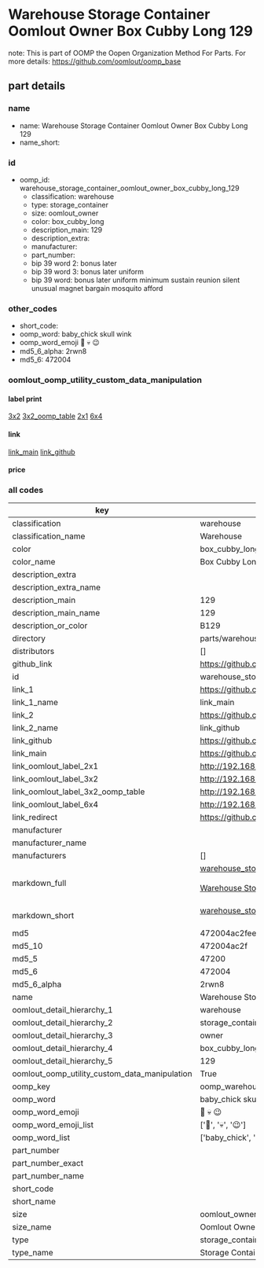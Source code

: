 # Warehouse Storage Container Oomlout Owner Box Cubby Long 129  

note: This is part of OOMP the Oopen Organization Method For Parts. For more details: https://github.com/oomlout/oomp_base

##  part details
  







### name
* name: Warehouse Storage Container Oomlout Owner Box Cubby Long 129
* name_short: 
### id
* oomp_id: warehouse_storage_container_oomlout_owner_box_cubby_long_129
  * classification: warehouse
  * type: storage_container
  * size: oomlout_owner
  * color: box_cubby_long
  * description_main: 129
  * description_extra: 
  * manufacturer: 
  * part_number: 
  * bip 39 word 2: bonus later
  * bip 39 word 3: bonus later uniform
  * bip 39 word: bonus later uniform minimum sustain reunion silent unusual magnet bargain mosquito afford

### other_codes
* short_code: 
* oomp_word: baby_chick skull wink
* oomp_word_emoji :baby_chick: :skull: :wink:
* md5_6_alpha: 2rwn8
* md5_6: 472004






### oomlout_oomp_utility_custom_data_manipulation
#### label print
[3x2](http://192.168.1.245:1112/?label=oomp%202rwn8)
[3x2_oomp_table](http://192.168.1.108:1112/?label=oomp%202rwn8)
[2x1](http://192.168.1.242:1112/?label=oomp%202rwn8)
[6x4](http://192.168.1.55:1112/?label=oomp%202rwn8)    

#### link

[link_main](https://github.com/oomlout/oomlout_oomp_version_1_messy/tree/main/parts/warehouse_storage_container_oomlout_owner_box_cubby_long_129) [link_github](https://github.com/oomlout/oomlout_oomp_version_1_messy/tree/main/parts/warehouse_storage_container_oomlout_owner_box_cubby_long_129)                             

#### price







### all codes 
| key | value |  
| --- | --- |  
| classification | warehouse |  
| classification_name | Warehouse |  
| color | box_cubby_long |  
| color_name | Box Cubby Long |  
| description_extra |  |  
| description_extra_name |  |  
| description_main | 129 |  
| description_main_name | 129 |  
| description_or_color | B129 |  
| directory | parts/warehouse_storage_container_oomlout_owner_box_cubby_long_129 |  
| distributors | [] |  
| github_link | https://github.com/oomlout/oomlout_oomp_part_src/tree/main/parts/warehouse_storage_container_oomlout_owner_box_cubby_long_129 |  
| id | warehouse_storage_container_oomlout_owner_box_cubby_long_129 |  
| link_1 | https://github.com/oomlout/oomlout_oomp_version_1_messy/tree/main/parts/warehouse_storage_container_oomlout_owner_box_cubby_long_129 |  
| link_1_name | link_main |  
| link_2 | https://github.com/oomlout/oomlout_oomp_version_1_messy/tree/main/parts/warehouse_storage_container_oomlout_owner_box_cubby_long_129 |  
| link_2_name | link_github |  
| link_github | https://github.com/oomlout/oomlout_oomp_version_1_messy/tree/main/parts/warehouse_storage_container_oomlout_owner_box_cubby_long_129 |  
| link_main | https://github.com/oomlout/oomlout_oomp_version_1_messy/tree/main/parts/warehouse_storage_container_oomlout_owner_box_cubby_long_129 |  
| link_oomlout_label_2x1 | http://192.168.1.242:1112/?label=oomp%202rwn8 |  
| link_oomlout_label_3x2 | http://192.168.1.245:1112/?label=oomp%202rwn8 |  
| link_oomlout_label_3x2_oomp_table | http://192.168.1.108:1112/?label=oomp%202rwn8 |  
| link_oomlout_label_6x4 | http://192.168.1.55:1112/?label=oomp%202rwn8 |  
| link_redirect | https://github.com/oomlout/oomlout_oomp_version_1_messy/tree/main/parts/warehouse_storage_container_oomlout_owner_box_cubby_long_129 |  
| manufacturer |  |  
| manufacturer_name |  |  
| manufacturers | [] |  
| markdown_full | [warehouse_storage_container_oomlout_owner_box_cubby_long_129](none)<br>[](none)<br>[Warehouse Storage Container Oomlout Owner Box Cubby Long 129](none)<br><br> |  
| markdown_short | [warehouse_storage_container_oomlout_owner_box_cubby_long_129](none)<br><br> |  
| md5 | 472004ac2fee590ee16d78d1dadf50cb |  
| md5_10 | 472004ac2f |  
| md5_5 | 47200 |  
| md5_6 | 472004 |  
| md5_6_alpha | 2rwn8 |  
| name | Warehouse Storage Container Oomlout Owner Box Cubby Long 129 |  
| oomlout_detail_hierarchy_1 | warehouse |  
| oomlout_detail_hierarchy_2 | storage_container |  
| oomlout_detail_hierarchy_3 | owner |  
| oomlout_detail_hierarchy_4 | box_cubby_long |  
| oomlout_detail_hierarchy_5 | 129 |  
| oomlout_oomp_utility_custom_data_manipulation | True |  
| oomp_key | oomp_warehouse_storage_container_oomlout_owner_box_cubby_long_129 |  
| oomp_word | baby_chick skull wink |  
| oomp_word_emoji | :baby_chick: :skull: :wink: |  
| oomp_word_emoji_list | [':baby_chick:', ':skull:', ':wink:'] |  
| oomp_word_list | ['baby_chick', 'skull', 'wink'] |  
| part_number |  |  
| part_number_exact |  |  
| part_number_name |  |  
| short_code |  |  
| short_name |  |  
| size | oomlout_owner |  
| size_name | Oomlout Owner |  
| type | storage_container |  
| type_name | Storage Container |  
